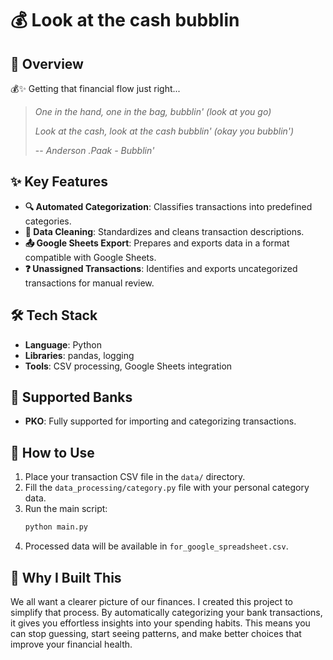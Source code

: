 # 💰 Look at the cash bubblin

## 🌟 Overview

💰✨ Getting that financial flow just right...

> *One in the hand, one in the bag, bubblin' (look at you go)*
>
> *Look at the cash, look at the cash bubblin' (okay you bubblin')*
>
> -- *Anderson .Paak - Bubblin'*

## ✨ Key Features
- **🔍 Automated Categorization**: Classifies transactions into predefined categories.
- **🧹 Data Cleaning**: Standardizes and cleans transaction descriptions.
- **📤 Google Sheets Export**: Prepares and exports data in a format compatible with Google Sheets.
- **❓ Unassigned Transactions**: Identifies and exports uncategorized transactions for manual review.

## 🛠️ Tech Stack
- **Language**: Python
- **Libraries**: pandas, logging
- **Tools**: CSV processing, Google Sheets integration

## 🏦 Supported Banks
- **PKO**: Fully supported for importing and categorizing transactions.

## 🚀 How to Use
1. Place your transaction CSV file in the `data/` directory.
2. Fill the `data_processing/category.py` file with your personal category data.
3. Run the main script:
   ```bash
   python main.py
   ```
4. Processed data will be available in `for_google_spreadsheet.csv`.

## 🤔 Why I Built This

We all want a clearer picture of our finances. I created this project to simplify that process. By automatically categorizing your bank transactions, it gives you effortless insights into your spending habits. This means you can stop guessing, start seeing patterns, and make better choices that improve your financial health.


